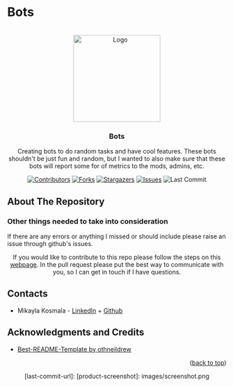 # Bots
<div id="top"></div>

<!-- Twitter, Discord, Twitch, and Youtube Logo -->
<br />
<div align="center">
  <img src="images/bot.jpg" alt="Logo" width="200" height="200">


<h3 align="center">Bots</h3>

  <p align="center">
    Creating bots to do random tasks and have cool features. These bots shouldn't be just fun and random, but I wanted to also make sure that these bots will report some for of metrics to the mods, admins, etc.
</br> 


<!-- PROJECT SHIELDS -->
[![Contributors][contributors-shield]][contributors-url]
[![Forks][forks-shield]][forks-url]
[![Stargazers][stars-shield]][stars-url]
[![Issues][issues-shield]][issues-url]
![Last Commit][last-commit-shield]
<!--[![LinkedIn][linkedin-shield]][linkedin-url]-->
  </p>


<!-- ABOUT THE REPO -->
<h2 align="left">About The Repository</h2>
<p align="left">
  
</p>

<h3 align="left">Other things needed to take into consideration</h3>
<p align="left">
  If there are any errors or anything I missed or should include please raise an issue through github's issues.

  If you would like to contribute to this repo please follow the steps on this <a href="https://www.dataschool.io/how-to-contribute-on-github/">webpage</a>. In the pull request please put the best way to communicate with you, so I can get in touch if I have questions.
</p>

<!-- CONTACTS -->
<h2 align="left">Contacts</h2>
<p align="left">
<ul>
  <li align="left">Mikayla Kosmala - <a href="https://www.linkedin.com/in/mikayla-kosmala/">LinkedIn</a> + <a href="https://github.com/Mikaykay">Github</a></li>
</ul>
</p>

<!-- LICENSE 
<h2 align="left">License</h2>
<p align="left">
Distributed under the MIT License. See `LICENSE.txt` for more information.
</p>
-->

<!-- ACKNOWLEDGMENTS -->
<h2 align="left">Acknowledgments and Credits</h2>
<ul>
  <li align="left"><a href="https://github.com/othneildrew/Best-README-Template">Best-README-Template by othneildrew</a></li>
</ul>
<p align="right">(<a href="#top">back to top</a>)</p>

<!-- MARKDOWN LINKS & IMAGES -->
<!-- https://www.markdownguide.org/basic-syntax/#reference-style-links -->
[contributors-shield]: https://img.shields.io/github/contributors/mikayla-kosmala/bots.svg?style=for-the-badge
[contributors-url]: https://github.com/Airbnb-Build-Week/Project/graphs/contributors
[forks-shield]: https://img.shields.io/github/forks/mikayla-kosmala/bots.svg?style=for-the-badge
[forks-url]: https://github.com/Airbnb-Build-Week/Project/network/members
[stars-shield]: https://img.shields.io/github/stars/mikayla-kosmala/bots.svg?style=for-the-badge
[stars-url]: https://github.com/Airbnb-Build-Week/Project/stargazers
[issues-shield]: https://img.shields.io/github/issues/mikayla-kosmala/bots.svg?style=for-the-badge
[issues-url]: https://github.com/mikayla-kosmala/code-signal-solutions/issues
[last-commit-shield]: https://img.shields.io/github/last-commit/mikayla-kosmala/bots.svg?style=for-the-badge
[last-commit-url]:
[product-screenshot]: images/screenshot.png
